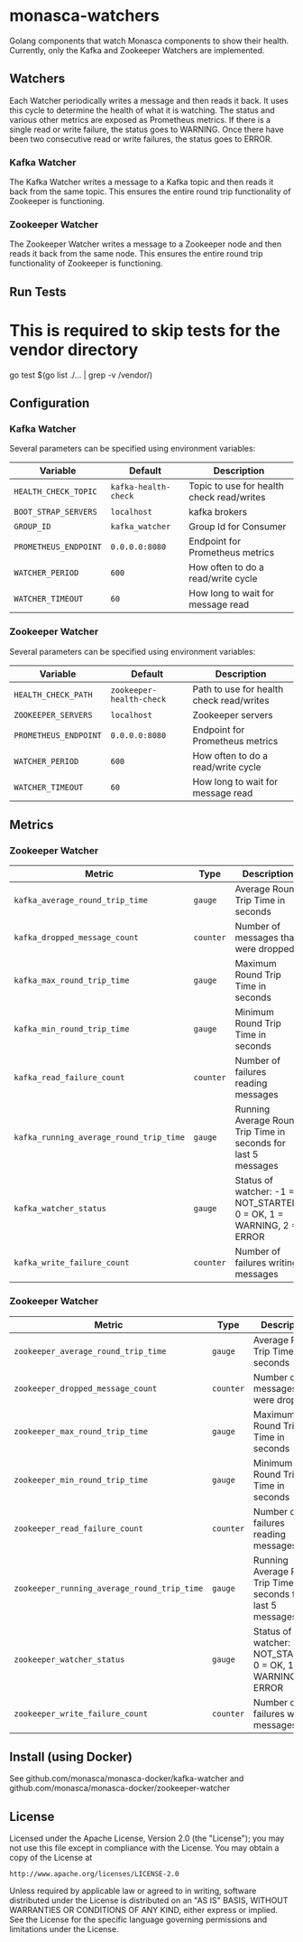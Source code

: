 # monasca-watchers

Golang components that watch Monasca components to show their health. Currently, only the Kafka
and Zookeeper Watchers are implemented.

## Watchers

Each Watcher periodically writes a message and then reads it back. It uses this cycle to
determine the health of what it is watching. The status and various other metrics are exposed as
Prometheus metrics. If there is a single read or write failure, the status goes to WARNING. Once
there have been two consecutive read or write failures, the status goes to ERROR.

### Kafka Watcher

The Kafka Watcher writes a message to a Kafka topic and then reads it back from the same
topic. This ensures the entire round trip functionality of Zookeeper is functioning.

### Zookeeper Watcher

The Zookeeper Watcher writes a message to a Zookeeper node and then reads it back from the
same node. This ensures the entire round trip functionality of Zookeeper is functioning.

## Run Tests

   # This is required to skip tests for the vendor directory
   go test $(go list ./... | grep -v /vendor/)

## Configuration

### Kafka Watcher

Several parameters can be specified using environment variables:

| Variable              | Default              | Description                               |
|-----------------------|----------------------|-------------------------------------------|
| `HEALTH_CHECK_TOPIC`  | `kafka-health-check` | Topic to use for health check read/writes |
| `BOOT_STRAP_SERVERS`  |`localhost`           | kafka brokers                             |
| `GROUP_ID`            |`kafka_watcher`       | Group Id for Consumer                     |
| `PROMETHEUS_ENDPOINT` | `0.0.0.0:8080`       | Endpoint for Prometheus metrics           |
| `WATCHER_PERIOD`      |`600`                 | How often to do a read/write cycle        |
| `WATCHER_TIMEOUT`     |`60`                  | How long to wait for message read         |

### Zookeeper Watcher

Several parameters can be specified using environment variables:

| Variable              | Default                  | Description                               |
|-----------------------|--------------------------|-------------------------------------------|
| `HEALTH_CHECK_PATH`   | `zookeeper-health-check` | Path to use for health check read/writes  |
| `ZOOKEEPER_SERVERS`   |`localhost`               | Zookeeper servers                         |
| `PROMETHEUS_ENDPOINT` | `0.0.0.0:8080`           | Endpoint for Prometheus metrics           |
| `WATCHER_PERIOD`      |`600`                     | How often to do a read/write cycle        |
| `WATCHER_TIMEOUT`     |`60`                      | How long to wait for message read         |

## Metrics

### Zookeeper Watcher

| Metric                        | Type      | Description                                       |
|-------------------------------|-----------|---------------------------------------------------|
| `kafka_average_round_trip_time` | `gauge` | Average Round Trip Time in seconds |
| `kafka_dropped_message_count` | `counter` | Number of messages that were dropped              |
| `kafka_max_round_trip_time`   | `gauge`   | Maximum Round Trip Time in seconds                |
| `kafka_min_round_trip_time`   | `gauge`   | Minimum Round Trip Time in seconds                |
| `kafka_read_failure_count`    | `counter` | Number of failures reading messages               |
| `kafka_running_average_round_trip_time` | `gauge` | Running Average Round Trip Time in seconds for last 5 messages |
| `kafka_watcher_status`        | `gauge`   | Status of watcher: -1 = NOT_STARTED, 0 = OK, 1 = WARNING, 2 = ERROR |
| `kafka_write_failure_count`   | `counter` | Number of failures writing messages               |


### Zookeeper Watcher

| Metric                            | Type      | Description                                       |
|-----------------------------------|-----------|---------------------------------------------------|
| `zookeeper_average_round_trip_time` | `gauge` | Average Round Trip Time in seconds |
| `zookeeper_dropped_message_count` | `counter` | Number of messages that were dropped              |
| `zookeeper_max_round_trip_time`   | `gauge`   | Maximum Round Trip Time in seconds                |
| `zookeeper_min_round_trip_time`   | `gauge`   | Minimum Round Trip Time in seconds                |
| `zookeeper_read_failure_count`    | `counter` | Number of failures reading messages               |
| `zookeeper_running_average_round_trip_time` | `gauge` | Running Average Round Trip Time in seconds for last 5 messages |
| `zookeeper_watcher_status`        | `gauge`   | Status of watcher: -1 = NOT_STARTED, 0 = OK, 1 = WARNING, 2 = ERROR |
| `zookeeper_write_failure_count`   | `counter` | Number of failures writing messages               |

## Install (using Docker)

See github.com/monasca/monasca-docker/kafka-watcher and github.com/monasca/monasca-docker/zookeeper-watcher

## License

Licensed under the Apache License, Version 2.0 (the "License"); you may not use this file except in compliance with the License. You may obtain a copy of the License at

    http://www.apache.org/licenses/LICENSE-2.0

Unless required by applicable law or agreed to in writing, software distributed under the License is distributed on an "AS IS" BASIS, WITHOUT WARRANTIES OR CONDITIONS OF ANY KIND, either express or implied. See the License for the specific language governing permissions and limitations under the License.



